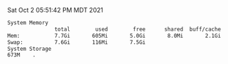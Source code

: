 Sat Oct  2 05:51:42 PM MDT 2021
```bash
System Memory
               total        used        free      shared  buff/cache   available
Mem:           7.7Gi       605Mi       5.0Gi       8.0Mi       2.1Gi       6.8Gi
Swap:          7.6Gi       116Mi       7.5Gi
System Storage
673M	.
```
